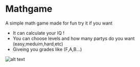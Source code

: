 # Mathgame
A simple math game made for fun try it if you want
* It can calculate your IQ !
* You can choose levels and how many partys do you want (easy,meduim,hard,etc)
* Giveing you grades like (F,A,B...)




![alt text](https://st2.depositphotos.com/5312214/9917/i/950/depositphotos_99176664-stock-photo-thanks-a-lot-adhesive-label.jpg)
